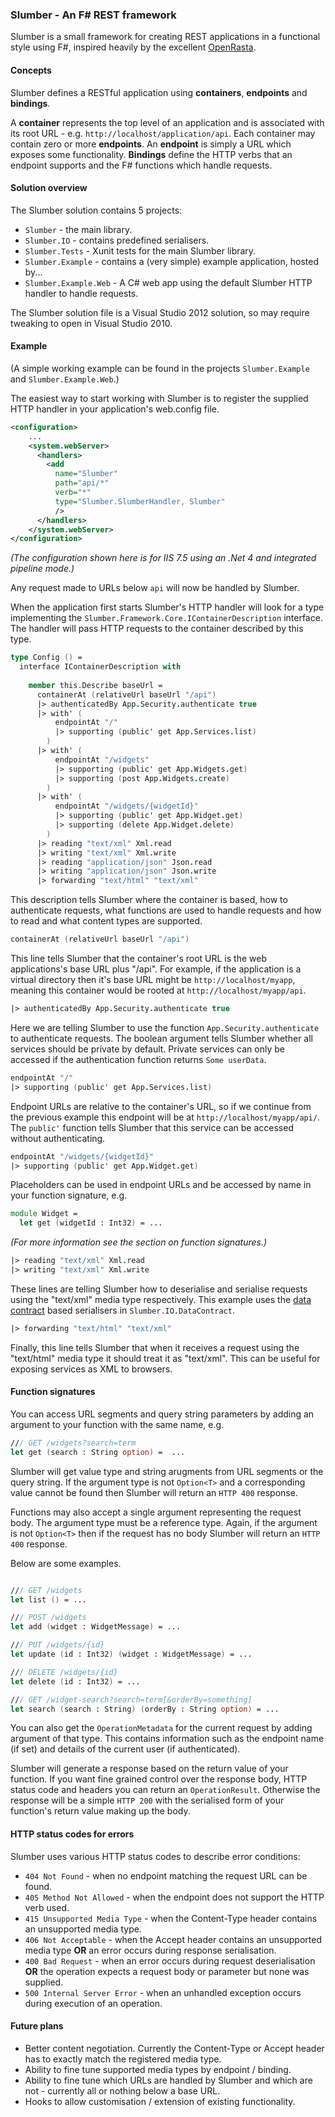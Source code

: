 ### Slumber - An F# REST framework

Slumber is a small framework for creating REST applications in a functional style using F#, inspired heavily by the excellent [OpenRasta](http://openrasta.org/).

#### Concepts

Slumber defines a RESTful application using **containers**, **endpoints** and **bindings**.

A **container** represents the top level of an application and is associated with its root URL - e.g. ``http://localhost/application/api``. Each container may contain zero or more **endpoints**. An **endpoint** is simply a URL which exposes some functionality. **Bindings** define the HTTP verbs that an endpoint supports and the F# functions which handle requests.

#### Solution overview

The Slumber solution contains 5 projects:

* ``Slumber`` - the main library.
* ``Slumber.IO`` - contains predefined serialisers.
* ``Slumber.Tests`` - Xunit tests for the main Slumber library.
* ``Slumber.Example`` - contains a (very simple) example application, hosted by...
* ``Slumber.Example.Web`` - A C# web app using the default Slumber HTTP handler to handle requests.

The Slumber solution file is a Visual Studio 2012 solution, so may require tweaking to open in Visual Studio 2010.

#### Example

(A simple working example can be found in the projects ``Slumber.Example`` and ``Slumber.Example.Web``.)

The easiest way to start working with Slumber is to register the supplied HTTP handler in your application's web.config file.

```xml
<configuration>
    ...
    <system.webServer>
      <handlers>
        <add 
          name="Slumber" 
          path="api/*" 
          verb="*" 
          type="Slumber.SlumberHandler, Slumber"
          />
      </handlers>
	</system.webServer>
</configuration>
```

_(The configuration shown here is for IIS 7.5 using an .Net 4 and integrated pipeline mode.)_

Any request made to URLs below ``api`` will now be handled by Slumber.

When the application first starts Slumber's HTTP handler will look for a type implementing the ``Slumber.Framework.Core.IContainerDescription`` interface. The handler will pass
HTTP requests to the container described by this type.

```fsharp
type Config () = 
  interface IContainerDescription with
  
    member this.Describe baseUrl =
      containerAt (relativeUrl baseUrl "/api")
      |> authenticatedBy App.Security.authenticate true
      |> with' (
          endpointAt "/"
          |> supporting (public' get App.Services.list)          
        )
      |> with' (
          endpointAt "/widgets"
          |> supporting (public' get App.Widgets.get)
          |> supporting (post App.Widgets.create)
        )
      |> with' (
          endpointAt "/widgets/{widgetId}"
          |> supporting (public' get App.Widget.get)
          |> supporting (delete App.Widget.delete)
        )
      |> reading "text/xml" Xml.read
      |> writing "text/xml" Xml.write
      |> reading "application/json" Json.read      
      |> writing "application/json" Json.write
      |> forwarding "text/html" "text/xml"      
```

This description tells Slumber where the container is based, how to authenticate requests, what functions are used to handle requests and how to read and what content types are supported.

```fsharp
containerAt (relativeUrl baseUrl "/api")
```

This line tells Slumber that the container's root URL is the web applications's base URL plus "/api". For example, if the application is a virtual directory then it's base URL
might be ``http://localhost/myapp``, meaning this container would be rooted at ``http://localhost/myapp/api``.

```fsharp
|> authenticatedBy App.Security.authenticate true
```

Here we are telling Slumber to use the function ``App.Security.authenticate`` to authenticate requests. The boolean argument tells Slumber whether all services should be 
private by default. Private services can only be accessed if the authentication function returns ``Some userData``.

```fsharp
endpointAt "/"
|> supporting (public' get App.Services.list)
```

Endpoint URLs are relative to the container's URL, so if we continue from the previous example this endpoint will be at ``http://localhost/myapp/api/``. The ``public'`` function
tells Slumber that this service can be accessed without authenticating. 

```fsharp
endpointAt "/widgets/{widgetId}"
|> supporting (public' get App.Widget.get)
```

Placeholders can be used in endpoint URLs and be accessed by name in your function signature, e.g. 

```fsharp
module Widget = 
  let get (widgetId : Int32) = ...
```

_(For more information see the section on function signatures.)_

```fsharp
|> reading "text/xml" Xml.read
|> writing "text/xml" Xml.write
```

These lines are telling Slumber how to deserialise and serialise requests using the "text/xml" media type respectively. This example uses the [data contract](http://msdn.microsoft.com/en-us/library/ms733127.aspx) based
serialisers in ``Slumber.IO.DataContract``.

```fsharp
|> forwarding "text/html" "text/xml"      
```

Finally, this line tells Slumber that when it receives a request using the "text/html" media type it should treat it as "text/xml". This can be useful for exposing services as XML
to browsers.

#### Function signatures

You can access URL segments and query string parameters by adding an argument to your function with the same name, e.g.

```fsharp
/// GET /widgets?search=term
let get (search : String option) =  ...
```

Slumber will get value type and string arugments from URL segments or the query string. If the argument type is not ``Option<T>`` and a corresponding value
cannot be found then Slumber will return an ``HTTP 400`` response.

Functions may also accept a single argument representing the request body. The argument type must be a reference type. Again, if the argument is not ``Option<T>`` then if the request has no body
Slumber will return an ``HTTP 400`` response.

Below are some examples.

```fsharp

/// GET /widgets
let list () = ...

/// POST /widgets
let add (widget : WidgetMessage) = ...

/// PUT /widgets/{id}
let update (id : Int32) (widget : WidgetMessage) = ...

/// DELETE /widgets/{id}
let delete (id : Int32) = ...

/// GET /widget-search?search=term[&orderBy=something]
let search (search : String) (orderBy : String option) = ...
```

You can also get the ``OperationMetadata`` for the current request by adding argument of that type. This contains information such as the endpoint name (if set) and details of the current
user (if authenticated).

Slumber will generate a response based on the return value of your function. If you want fine grained control over the response body, HTTP status code and headers you can return an ``OperationResult``. 
Otherwise the response will be a simple ``HTTP 200`` with the serialised form of your function's return value making up the body.

#### HTTP status codes for errors

Slumber uses various HTTP status codes to describe error conditions:

* ``404 Not Found`` - when no endpoint matching the request URL can be found.
* ``405 Method Not Allowed`` - when the endpoint does not support the HTTP verb used.
* ``415 Unsupported Media Type`` - when the Content-Type header contains an unsupported media type.
* ``406 Not Acceptable`` - when the Accept header contains an unsupported media type **OR** an error occurs during response serialisation.
* ``400 Bad Request`` - when an error occurs during request deserialisation **OR** the operation expects a request body or parameter but none was supplied.
* ``500 Internal Server Error`` - when an unhandled exception occurs during execution of an operation.

#### Future plans

* Better content negotiation. Currently the Content-Type or Accept header has to exactly match the registered media type.
* Ability to fine tune supported media types by endpoint / binding.
* Ability to fine tune which URLs are handled by Slumber and which are not - currently all or nothing below a base URL.
* Hooks to allow customisation / extension of existing functionality.
